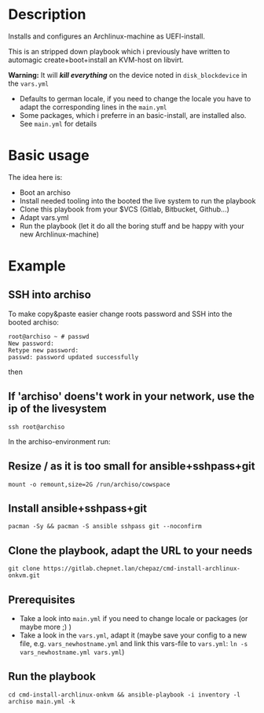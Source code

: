# Description

Installs and configures an Archlinux-machine as UEFI-install.

This is an stripped down playbook which i previously have written to
automagic create+boot+install an KVM-host on libvirt.

**Warning:** It will **_kill everything_** on the device noted in `disk_blockdevice` in the `vars.yml`

* Defaults to german locale, if you need to change the locale you have to adapt the corresponding lines in the `main.yml`
* Some packages, which i preferre in an basic-install, are installed also. See `main.yml` for details

# Basic usage

The idea here is:
* Boot an archiso
* Install needed tooling into the booted the live system to run the playbook
* Clone this playbook from your $VCS (Gitlab, Bitbucket, Github...)
* Adapt vars.yml
* Run the playbook (let it do all the boring stuff and be happy with your new Archlinux-machine)

# Example

## SSH into archiso

To make copy&paste easier change roots password and SSH into the booted archiso:

~~~
root@archiso ~ # passwd
New password: 
Retype new password: 
passwd: password updated successfully
~~~

then

## If 'archiso' doens't work in your network, use the ip of the livesystem

~~~
ssh root@archiso
~~~

In the archiso-environment run:

## Resize / as it is too small for ansible+sshpass+git

~~~
mount -o remount,size=2G /run/archiso/cowspace
~~~

## Install ansible+sshpass+git 
~~~
pacman -Sy && pacman -S ansible sshpass git --noconfirm
~~~

## Clone the playbook, adapt the URL to your needs
~~~
git clone https://gitlab.chepnet.lan/chepaz/cmd-install-archlinux-onkvm.git
~~~

## Prerequisites

* Take a look into `main.yml` if you need to change locale or packages (or maybe more ;) )
* Take a look in the `vars.yml`, adapt it (maybe save your config to a new file, e.g. `vars_newhostname.yml` and link this vars-file to `vars.yml`: `ln -s vars_newhostname.yml vars.yml`)

## Run the playbook
~~~
cd cmd-install-archlinux-onkvm && ansible-playbook -i inventory -l archiso main.yml -k
~~~

